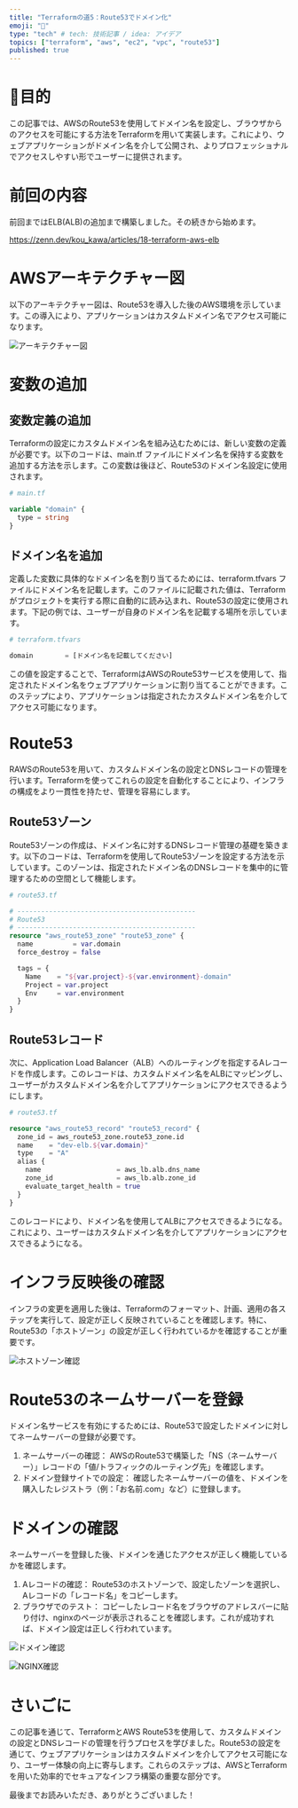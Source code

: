 ```yaml
---
title: "Terraformの道5：Route53でドメイン化"
emoji: "📜"
type: "tech" # tech: 技術記事 / idea: アイデア
topics: ["terraform", "aws", "ec2", "vpc", "route53"]
published: true
---
```


# 🎯目的

この記事では、AWSのRoute53を使用してドメイン名を設定し、ブラウザからのアクセスを可能にする方法をTerraformを用いて実装します。これにより、ウェブアプリケーションがドメイン名を介して公開され、よりプロフェッショナルでアクセスしやすい形でユーザーに提供されます。

# 前回の内容

前回まではELB(ALB)の追加まで構築しました。その続きから始めます。

https://zenn.dev/kou_kawa/articles/18-terraform-aws-elb

# AWSアーキテクチャー図

以下のアーキテクチャー図は、Route53を導入した後のAWS環境を示しています。この導入により、アプリケーションはカスタムドメイン名でアクセス可能になります。

![アーキテクチャー図](https://storage.googleapis.com/zenn-user-upload/be7d06da7292-20240120.png)

# 変数の追加

## 変数定義の追加

Terraformの設定にカスタムドメイン名を組み込むためには、新しい変数の定義が必要です。以下のコードは、main.tf ファイルにドメイン名を保持する変数を追加する方法を示します。この変数は後ほど、Route53のドメイン名設定に使用されます。

```tf
# main.tf

variable "domain" {
  type = string
}
```

## ドメイン名を追加

定義した変数に具体的なドメイン名を割り当てるためには、terraform.tfvars ファイルにドメイン名を記載します。このファイルに記載された値は、Terraformがプロジェクトを実行する際に自動的に読み込まれ、Route53の設定に使用されます。下記の例では、ユーザーが自身のドメイン名を記載する場所を示しています。

```tf
# terraform.tfvars

domain        = [ドメイン名を記載してください]
```

この値を設定することで、TerraformはAWSのRoute53サービスを使用して、指定されたドメイン名をウェブアプリケーションに割り当てることができます。このステップにより、アプリケーションは指定されたカスタムドメイン名を介してアクセス可能になります。

# Route53

RAWSのRoute53を用いて、カスタムドメイン名の設定とDNSレコードの管理を行います。Terraformを使ってこれらの設定を自動化することにより、インフラの構成をより一貫性を持たせ、管理を容易にします。

## Route53ゾーン

Route53ゾーンの作成は、ドメイン名に対するDNSレコード管理の基礎を築きます。以下のコードは、Terraformを使用してRoute53ゾーンを設定する方法を示しています。このゾーンは、指定されたドメイン名のDNSレコードを集中的に管理するための空間として機能します。

```tf
# route53.tf

# ---------------------------------------------
# Route53
# ---------------------------------------------
resource "aws_route53_zone" "route53_zone" {
  name          = var.domain
  force_destroy = false

  tags = {
    Name    = "${var.project}-${var.environment}-domain"
    Project = var.project
    Env     = var.environment
  }
}
```

## Route53レコード

次に、Application Load Balancer（ALB）へのルーティングを指定するAレコードを作成します。このレコードは、カスタムドメイン名をALBにマッピングし、ユーザーがカスタムドメイン名を介してアプリケーションにアクセスできるようにします。

```tf
# route53.tf

resource "aws_route53_record" "route53_record" {
  zone_id = aws_route53_zone.route53_zone.id
  name    = "dev-elb.${var.domain}"
  type    = "A"
  alias {
    name                   = aws_lb.alb.dns_name
    zone_id                = aws_lb.alb.zone_id
    evaluate_target_health = true
  }
}
```

このレコードにより、ドメイン名を使用してALBにアクセスできるようになる。これにより、ユーザーはカスタムドメイン名を介してアプリケーションにアクセスできるようになる。

# インフラ反映後の確認

インフラの変更を適用した後は、Terraformのフォーマット、計画、適用の各ステップを実行して、設定が正しく反映されていることを確認します。特に、Route53の「ホストゾーン」の設定が正しく行われているかを確認することが重要です。

![ホストゾーン確認](https://storage.googleapis.com/zenn-user-upload/3f82a4d3bdd5-20240114.png)

# Route53のネームサーバーを登録

ドメイン名サービスを有効にするためには、Route53で設定したドメインに対してネームサーバーの登録が必要です。

1. ネームサーバーの確認： AWSのRoute53で構築した「NS（ネームサーバー）」レコードの「値/トラフィックのルーティング先」を確認します。
2. ドメイン登録サイトでの設定： 確認したネームサーバーの値を、ドメインを購入したレジストラ（例：「お名前.com」など）に登録します。

# ドメインの確認

ネームサーバーを登録した後、ドメインを通じたアクセスが正しく機能しているかを確認します。

1. Aレコードの確認： Route53のホストゾーンで、設定したゾーンを選択し、Aレコードの「レコード名」をコピーします。
2. ブラウザでのテスト： コピーしたレコード名をブラウザのアドレスバーに貼り付け、nginxのページが表示されることを確認します。これが成功すれば、ドメイン設定は正しく行われています。

![ドメイン確認](https://storage.googleapis.com/zenn-user-upload/4136734776db-20240114.png)

![NGINX確認](https://storage.googleapis.com/zenn-user-upload/31c560b1a5f0-20240120.png)

# さいごに

この記事を通じて、TerraformとAWS Route53を使用して、カスタムドメインの設定とDNSレコードの管理を行うプロセスを学びました。Route53の設定を通じて、ウェブアプリケーションはカスタムドメインを介してアクセス可能になり、ユーザー体験の向上に寄与します。これらのステップは、AWSとTerraformを用いた効率的でセキュアなインフラ構築の重要な部分です。

最後までお読みいただき、ありがとうございました！
